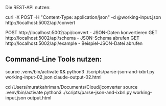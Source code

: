 
Die REST-API nutzen:

curl -X POST -H "Content-Type: application/json" -d @working-input.json http://localhost:5002/api/convert

POST http://localhost:5002/api/convert - JSON-Daten konvertieren
GET http://localhost:5002/api/schema - JSON-Schema abrufen
GET http://localhost:5002/api/example - Beispiel-JSON-Datei abrufen

## Command-Line Tools nutzen:

source .venv/bin/activate && python3 ./scripts/parse-json-and-ixbrl.py working-input-02.json claude-output-02.html


cd /Users/muratkahriman/Documents/Cloud/jconverter
source .venv/bin/activate
python3 ./scripts/parse-json-and-ixbrl.py working-input.json output.html